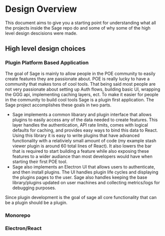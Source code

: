 # Design Overview
This document aims to give you a starting point for understanding what all the projects inside the Sage repo do and some of why some of the high level design descisions were made. 

## High level design choices

### Plugin Platform Based Application
The goal of Sage is mainly to allow people in the POE community to easily create features they are passionate about. POE is really lucky to have a community that makes tons of cool tools. That being said most people are not very passionate about setting up Auth flows, building basic UI, wrapping the GGG api, implementing caching layers, ect. To make it easier for people in the community to build cool tools Sage is a plugin first application. The Sage project accomplishes these goals in two parts. 

- Sage implements a common libarary and plugin interface that allows plugins to easily access any of the data needed to create features. This layer handles the authentication, API rate limits, comes with logical defaults for caching, and provides easy ways to bind this data to React. Using this library it is easy to write plugins that have advanced functionality with a relativiely small amount of code (my example stash viewer plugin is around 60 total lines of React). It also lowers the bar that is required to start building a feature while also exposing these features to a wider audiance than most developers would have when starting their first POE tool.
- Sage also implements an Electron UI that allows users to authenticate, and then install plugins. The UI handles plugin life cycles and displaying the plugins pages to the user. Sage also handles keeping the base library/plugins updated on user machines and collecting metrics/logs for debugging purposes.

Since plugin development is the goal of sage all core functionality that can be a plugin should be a plugin. 

### Monorepo

### Electron/React

